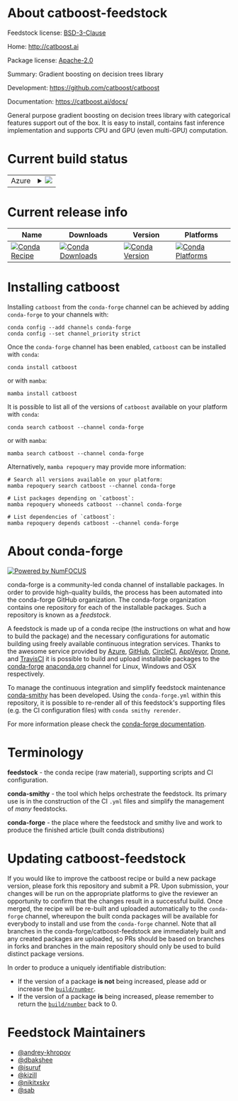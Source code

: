 About catboost-feedstock
========================

Feedstock license: [BSD-3-Clause](https://github.com/conda-forge/catboost-feedstock/blob/main/LICENSE.txt)

Home: http://catboost.ai

Package license: [Apache-2.0](https://github.com/catboost/catboost/blob/master/LICENSE)

Summary: Gradient boosting on decision trees library

Development: https://github.com/catboost/catboost

Documentation: https://catboost.ai/docs/

General purpose gradient boosting on decision trees library with categorical features support out of the box.
It is easy to install, contains fast inference implementation and supports CPU and GPU (even multi-GPU) computation.


Current build status
====================


<table>
    
  <tr>
    <td>Azure</td>
    <td>
      <details>
        <summary>
          <a href="https://dev.azure.com/conda-forge/feedstock-builds/_build/latest?definitionId=3796&branchName=main">
            <img src="https://dev.azure.com/conda-forge/feedstock-builds/_apis/build/status/catboost-feedstock?branchName=main">
          </a>
        </summary>
        <table>
          <thead><tr><th>Variant</th><th>Status</th></tr></thead>
          <tbody><tr>
              <td>linux_64_cuda_compilerNonecuda_compiler_versionNonecxx_compiler_version13numpy2.0python3.10.____cpython</td>
              <td>
                <a href="https://dev.azure.com/conda-forge/feedstock-builds/_build/latest?definitionId=3796&branchName=main">
                  <img src="https://dev.azure.com/conda-forge/feedstock-builds/_apis/build/status/catboost-feedstock?branchName=main&jobName=linux&configuration=linux%20linux_64_cuda_compilerNonecuda_compiler_versionNonecxx_compiler_version13numpy2.0python3.10.____cpython" alt="variant">
                </a>
              </td>
            </tr><tr>
              <td>linux_64_cuda_compilerNonecuda_compiler_versionNonecxx_compiler_version13numpy2.0python3.11.____cpython</td>
              <td>
                <a href="https://dev.azure.com/conda-forge/feedstock-builds/_build/latest?definitionId=3796&branchName=main">
                  <img src="https://dev.azure.com/conda-forge/feedstock-builds/_apis/build/status/catboost-feedstock?branchName=main&jobName=linux&configuration=linux%20linux_64_cuda_compilerNonecuda_compiler_versionNonecxx_compiler_version13numpy2.0python3.11.____cpython" alt="variant">
                </a>
              </td>
            </tr><tr>
              <td>linux_64_cuda_compilerNonecuda_compiler_versionNonecxx_compiler_version13numpy2.0python3.12.____cpython</td>
              <td>
                <a href="https://dev.azure.com/conda-forge/feedstock-builds/_build/latest?definitionId=3796&branchName=main">
                  <img src="https://dev.azure.com/conda-forge/feedstock-builds/_apis/build/status/catboost-feedstock?branchName=main&jobName=linux&configuration=linux%20linux_64_cuda_compilerNonecuda_compiler_versionNonecxx_compiler_version13numpy2.0python3.12.____cpython" alt="variant">
                </a>
              </td>
            </tr><tr>
              <td>linux_64_cuda_compilerNonecuda_compiler_versionNonecxx_compiler_version13numpy2.0python3.9.____cpython</td>
              <td>
                <a href="https://dev.azure.com/conda-forge/feedstock-builds/_build/latest?definitionId=3796&branchName=main">
                  <img src="https://dev.azure.com/conda-forge/feedstock-builds/_apis/build/status/catboost-feedstock?branchName=main&jobName=linux&configuration=linux%20linux_64_cuda_compilerNonecuda_compiler_versionNonecxx_compiler_version13numpy2.0python3.9.____cpython" alt="variant">
                </a>
              </td>
            </tr><tr>
              <td>linux_64_cuda_compilerNonecuda_compiler_versionNonecxx_compiler_version13numpy2python3.13.____cp313</td>
              <td>
                <a href="https://dev.azure.com/conda-forge/feedstock-builds/_build/latest?definitionId=3796&branchName=main">
                  <img src="https://dev.azure.com/conda-forge/feedstock-builds/_apis/build/status/catboost-feedstock?branchName=main&jobName=linux&configuration=linux%20linux_64_cuda_compilerNonecuda_compiler_versionNonecxx_compiler_version13numpy2python3.13.____cp313" alt="variant">
                </a>
              </td>
            </tr><tr>
              <td>linux_64_cuda_compilercuda-nvcccuda_compiler_version12.0cxx_compiler_version12numpy2.0python3.10.____cpython</td>
              <td>
                <a href="https://dev.azure.com/conda-forge/feedstock-builds/_build/latest?definitionId=3796&branchName=main">
                  <img src="https://dev.azure.com/conda-forge/feedstock-builds/_apis/build/status/catboost-feedstock?branchName=main&jobName=linux&configuration=linux%20linux_64_cuda_compilercuda-nvcccuda_compiler_version12.0cxx_compiler_version12numpy2.0python3.10.____cpython" alt="variant">
                </a>
              </td>
            </tr><tr>
              <td>linux_64_cuda_compilercuda-nvcccuda_compiler_version12.0cxx_compiler_version12numpy2.0python3.11.____cpython</td>
              <td>
                <a href="https://dev.azure.com/conda-forge/feedstock-builds/_build/latest?definitionId=3796&branchName=main">
                  <img src="https://dev.azure.com/conda-forge/feedstock-builds/_apis/build/status/catboost-feedstock?branchName=main&jobName=linux&configuration=linux%20linux_64_cuda_compilercuda-nvcccuda_compiler_version12.0cxx_compiler_version12numpy2.0python3.11.____cpython" alt="variant">
                </a>
              </td>
            </tr><tr>
              <td>linux_64_cuda_compilercuda-nvcccuda_compiler_version12.0cxx_compiler_version12numpy2.0python3.12.____cpython</td>
              <td>
                <a href="https://dev.azure.com/conda-forge/feedstock-builds/_build/latest?definitionId=3796&branchName=main">
                  <img src="https://dev.azure.com/conda-forge/feedstock-builds/_apis/build/status/catboost-feedstock?branchName=main&jobName=linux&configuration=linux%20linux_64_cuda_compilercuda-nvcccuda_compiler_version12.0cxx_compiler_version12numpy2.0python3.12.____cpython" alt="variant">
                </a>
              </td>
            </tr><tr>
              <td>linux_64_cuda_compilercuda-nvcccuda_compiler_version12.0cxx_compiler_version12numpy2.0python3.9.____cpython</td>
              <td>
                <a href="https://dev.azure.com/conda-forge/feedstock-builds/_build/latest?definitionId=3796&branchName=main">
                  <img src="https://dev.azure.com/conda-forge/feedstock-builds/_apis/build/status/catboost-feedstock?branchName=main&jobName=linux&configuration=linux%20linux_64_cuda_compilercuda-nvcccuda_compiler_version12.0cxx_compiler_version12numpy2.0python3.9.____cpython" alt="variant">
                </a>
              </td>
            </tr><tr>
              <td>linux_64_cuda_compilercuda-nvcccuda_compiler_version12.0cxx_compiler_version12numpy2python3.13.____cp313</td>
              <td>
                <a href="https://dev.azure.com/conda-forge/feedstock-builds/_build/latest?definitionId=3796&branchName=main">
                  <img src="https://dev.azure.com/conda-forge/feedstock-builds/_apis/build/status/catboost-feedstock?branchName=main&jobName=linux&configuration=linux%20linux_64_cuda_compilercuda-nvcccuda_compiler_version12.0cxx_compiler_version12numpy2python3.13.____cp313" alt="variant">
                </a>
              </td>
            </tr><tr>
              <td>linux_64_cuda_compilernvcccuda_compiler_version11.8cxx_compiler_version11numpy2.0python3.10.____cpython</td>
              <td>
                <a href="https://dev.azure.com/conda-forge/feedstock-builds/_build/latest?definitionId=3796&branchName=main">
                  <img src="https://dev.azure.com/conda-forge/feedstock-builds/_apis/build/status/catboost-feedstock?branchName=main&jobName=linux&configuration=linux%20linux_64_cuda_compilernvcccuda_compiler_version11.8cxx_compiler_version11numpy2.0python3.10.____cpython" alt="variant">
                </a>
              </td>
            </tr><tr>
              <td>linux_64_cuda_compilernvcccuda_compiler_version11.8cxx_compiler_version11numpy2.0python3.11.____cpython</td>
              <td>
                <a href="https://dev.azure.com/conda-forge/feedstock-builds/_build/latest?definitionId=3796&branchName=main">
                  <img src="https://dev.azure.com/conda-forge/feedstock-builds/_apis/build/status/catboost-feedstock?branchName=main&jobName=linux&configuration=linux%20linux_64_cuda_compilernvcccuda_compiler_version11.8cxx_compiler_version11numpy2.0python3.11.____cpython" alt="variant">
                </a>
              </td>
            </tr><tr>
              <td>linux_64_cuda_compilernvcccuda_compiler_version11.8cxx_compiler_version11numpy2.0python3.12.____cpython</td>
              <td>
                <a href="https://dev.azure.com/conda-forge/feedstock-builds/_build/latest?definitionId=3796&branchName=main">
                  <img src="https://dev.azure.com/conda-forge/feedstock-builds/_apis/build/status/catboost-feedstock?branchName=main&jobName=linux&configuration=linux%20linux_64_cuda_compilernvcccuda_compiler_version11.8cxx_compiler_version11numpy2.0python3.12.____cpython" alt="variant">
                </a>
              </td>
            </tr><tr>
              <td>linux_64_cuda_compilernvcccuda_compiler_version11.8cxx_compiler_version11numpy2.0python3.9.____cpython</td>
              <td>
                <a href="https://dev.azure.com/conda-forge/feedstock-builds/_build/latest?definitionId=3796&branchName=main">
                  <img src="https://dev.azure.com/conda-forge/feedstock-builds/_apis/build/status/catboost-feedstock?branchName=main&jobName=linux&configuration=linux%20linux_64_cuda_compilernvcccuda_compiler_version11.8cxx_compiler_version11numpy2.0python3.9.____cpython" alt="variant">
                </a>
              </td>
            </tr><tr>
              <td>linux_64_cuda_compilernvcccuda_compiler_version11.8cxx_compiler_version11numpy2python3.13.____cp313</td>
              <td>
                <a href="https://dev.azure.com/conda-forge/feedstock-builds/_build/latest?definitionId=3796&branchName=main">
                  <img src="https://dev.azure.com/conda-forge/feedstock-builds/_apis/build/status/catboost-feedstock?branchName=main&jobName=linux&configuration=linux%20linux_64_cuda_compilernvcccuda_compiler_version11.8cxx_compiler_version11numpy2python3.13.____cp313" alt="variant">
                </a>
              </td>
            </tr><tr>
              <td>linux_aarch64_cuda_compilerNonecuda_compiler_versionNonecxx_compiler_version13numpy2.0python3.10.____cpython</td>
              <td>
                <a href="https://dev.azure.com/conda-forge/feedstock-builds/_build/latest?definitionId=3796&branchName=main">
                  <img src="https://dev.azure.com/conda-forge/feedstock-builds/_apis/build/status/catboost-feedstock?branchName=main&jobName=linux&configuration=linux%20linux_aarch64_cuda_compilerNonecuda_compiler_versionNonecxx_compiler_version13numpy2.0python3.10.____cpython" alt="variant">
                </a>
              </td>
            </tr><tr>
              <td>linux_aarch64_cuda_compilerNonecuda_compiler_versionNonecxx_compiler_version13numpy2.0python3.11.____cpython</td>
              <td>
                <a href="https://dev.azure.com/conda-forge/feedstock-builds/_build/latest?definitionId=3796&branchName=main">
                  <img src="https://dev.azure.com/conda-forge/feedstock-builds/_apis/build/status/catboost-feedstock?branchName=main&jobName=linux&configuration=linux%20linux_aarch64_cuda_compilerNonecuda_compiler_versionNonecxx_compiler_version13numpy2.0python3.11.____cpython" alt="variant">
                </a>
              </td>
            </tr><tr>
              <td>linux_aarch64_cuda_compilerNonecuda_compiler_versionNonecxx_compiler_version13numpy2.0python3.12.____cpython</td>
              <td>
                <a href="https://dev.azure.com/conda-forge/feedstock-builds/_build/latest?definitionId=3796&branchName=main">
                  <img src="https://dev.azure.com/conda-forge/feedstock-builds/_apis/build/status/catboost-feedstock?branchName=main&jobName=linux&configuration=linux%20linux_aarch64_cuda_compilerNonecuda_compiler_versionNonecxx_compiler_version13numpy2.0python3.12.____cpython" alt="variant">
                </a>
              </td>
            </tr><tr>
              <td>linux_aarch64_cuda_compilerNonecuda_compiler_versionNonecxx_compiler_version13numpy2.0python3.9.____cpython</td>
              <td>
                <a href="https://dev.azure.com/conda-forge/feedstock-builds/_build/latest?definitionId=3796&branchName=main">
                  <img src="https://dev.azure.com/conda-forge/feedstock-builds/_apis/build/status/catboost-feedstock?branchName=main&jobName=linux&configuration=linux%20linux_aarch64_cuda_compilerNonecuda_compiler_versionNonecxx_compiler_version13numpy2.0python3.9.____cpython" alt="variant">
                </a>
              </td>
            </tr><tr>
              <td>linux_aarch64_cuda_compilerNonecuda_compiler_versionNonecxx_compiler_version13numpy2python3.13.____cp313</td>
              <td>
                <a href="https://dev.azure.com/conda-forge/feedstock-builds/_build/latest?definitionId=3796&branchName=main">
                  <img src="https://dev.azure.com/conda-forge/feedstock-builds/_apis/build/status/catboost-feedstock?branchName=main&jobName=linux&configuration=linux%20linux_aarch64_cuda_compilerNonecuda_compiler_versionNonecxx_compiler_version13numpy2python3.13.____cp313" alt="variant">
                </a>
              </td>
            </tr><tr>
              <td>linux_aarch64_cuda_compilercuda-nvcccuda_compiler_version12.0cxx_compiler_version12numpy2.0python3.10.____cpython</td>
              <td>
                <a href="https://dev.azure.com/conda-forge/feedstock-builds/_build/latest?definitionId=3796&branchName=main">
                  <img src="https://dev.azure.com/conda-forge/feedstock-builds/_apis/build/status/catboost-feedstock?branchName=main&jobName=linux&configuration=linux%20linux_aarch64_cuda_compilercuda-nvcccuda_compiler_version12.0cxx_compiler_version12numpy2.0python3.10.____cpython" alt="variant">
                </a>
              </td>
            </tr><tr>
              <td>linux_aarch64_cuda_compilercuda-nvcccuda_compiler_version12.0cxx_compiler_version12numpy2.0python3.11.____cpython</td>
              <td>
                <a href="https://dev.azure.com/conda-forge/feedstock-builds/_build/latest?definitionId=3796&branchName=main">
                  <img src="https://dev.azure.com/conda-forge/feedstock-builds/_apis/build/status/catboost-feedstock?branchName=main&jobName=linux&configuration=linux%20linux_aarch64_cuda_compilercuda-nvcccuda_compiler_version12.0cxx_compiler_version12numpy2.0python3.11.____cpython" alt="variant">
                </a>
              </td>
            </tr><tr>
              <td>linux_aarch64_cuda_compilercuda-nvcccuda_compiler_version12.0cxx_compiler_version12numpy2.0python3.12.____cpython</td>
              <td>
                <a href="https://dev.azure.com/conda-forge/feedstock-builds/_build/latest?definitionId=3796&branchName=main">
                  <img src="https://dev.azure.com/conda-forge/feedstock-builds/_apis/build/status/catboost-feedstock?branchName=main&jobName=linux&configuration=linux%20linux_aarch64_cuda_compilercuda-nvcccuda_compiler_version12.0cxx_compiler_version12numpy2.0python3.12.____cpython" alt="variant">
                </a>
              </td>
            </tr><tr>
              <td>linux_aarch64_cuda_compilercuda-nvcccuda_compiler_version12.0cxx_compiler_version12numpy2.0python3.9.____cpython</td>
              <td>
                <a href="https://dev.azure.com/conda-forge/feedstock-builds/_build/latest?definitionId=3796&branchName=main">
                  <img src="https://dev.azure.com/conda-forge/feedstock-builds/_apis/build/status/catboost-feedstock?branchName=main&jobName=linux&configuration=linux%20linux_aarch64_cuda_compilercuda-nvcccuda_compiler_version12.0cxx_compiler_version12numpy2.0python3.9.____cpython" alt="variant">
                </a>
              </td>
            </tr><tr>
              <td>linux_aarch64_cuda_compilercuda-nvcccuda_compiler_version12.0cxx_compiler_version12numpy2python3.13.____cp313</td>
              <td>
                <a href="https://dev.azure.com/conda-forge/feedstock-builds/_build/latest?definitionId=3796&branchName=main">
                  <img src="https://dev.azure.com/conda-forge/feedstock-builds/_apis/build/status/catboost-feedstock?branchName=main&jobName=linux&configuration=linux%20linux_aarch64_cuda_compilercuda-nvcccuda_compiler_version12.0cxx_compiler_version12numpy2python3.13.____cp313" alt="variant">
                </a>
              </td>
            </tr><tr>
              <td>linux_aarch64_cuda_compilernvcccuda_compiler_version11.8cxx_compiler_version11numpy2.0python3.10.____cpython</td>
              <td>
                <a href="https://dev.azure.com/conda-forge/feedstock-builds/_build/latest?definitionId=3796&branchName=main">
                  <img src="https://dev.azure.com/conda-forge/feedstock-builds/_apis/build/status/catboost-feedstock?branchName=main&jobName=linux&configuration=linux%20linux_aarch64_cuda_compilernvcccuda_compiler_version11.8cxx_compiler_version11numpy2.0python3.10.____cpython" alt="variant">
                </a>
              </td>
            </tr><tr>
              <td>linux_aarch64_cuda_compilernvcccuda_compiler_version11.8cxx_compiler_version11numpy2.0python3.11.____cpython</td>
              <td>
                <a href="https://dev.azure.com/conda-forge/feedstock-builds/_build/latest?definitionId=3796&branchName=main">
                  <img src="https://dev.azure.com/conda-forge/feedstock-builds/_apis/build/status/catboost-feedstock?branchName=main&jobName=linux&configuration=linux%20linux_aarch64_cuda_compilernvcccuda_compiler_version11.8cxx_compiler_version11numpy2.0python3.11.____cpython" alt="variant">
                </a>
              </td>
            </tr><tr>
              <td>linux_aarch64_cuda_compilernvcccuda_compiler_version11.8cxx_compiler_version11numpy2.0python3.12.____cpython</td>
              <td>
                <a href="https://dev.azure.com/conda-forge/feedstock-builds/_build/latest?definitionId=3796&branchName=main">
                  <img src="https://dev.azure.com/conda-forge/feedstock-builds/_apis/build/status/catboost-feedstock?branchName=main&jobName=linux&configuration=linux%20linux_aarch64_cuda_compilernvcccuda_compiler_version11.8cxx_compiler_version11numpy2.0python3.12.____cpython" alt="variant">
                </a>
              </td>
            </tr><tr>
              <td>linux_aarch64_cuda_compilernvcccuda_compiler_version11.8cxx_compiler_version11numpy2.0python3.9.____cpython</td>
              <td>
                <a href="https://dev.azure.com/conda-forge/feedstock-builds/_build/latest?definitionId=3796&branchName=main">
                  <img src="https://dev.azure.com/conda-forge/feedstock-builds/_apis/build/status/catboost-feedstock?branchName=main&jobName=linux&configuration=linux%20linux_aarch64_cuda_compilernvcccuda_compiler_version11.8cxx_compiler_version11numpy2.0python3.9.____cpython" alt="variant">
                </a>
              </td>
            </tr><tr>
              <td>linux_aarch64_cuda_compilernvcccuda_compiler_version11.8cxx_compiler_version11numpy2python3.13.____cp313</td>
              <td>
                <a href="https://dev.azure.com/conda-forge/feedstock-builds/_build/latest?definitionId=3796&branchName=main">
                  <img src="https://dev.azure.com/conda-forge/feedstock-builds/_apis/build/status/catboost-feedstock?branchName=main&jobName=linux&configuration=linux%20linux_aarch64_cuda_compilernvcccuda_compiler_version11.8cxx_compiler_version11numpy2python3.13.____cp313" alt="variant">
                </a>
              </td>
            </tr><tr>
              <td>osx_64_numpy2.0python3.10.____cpython</td>
              <td>
                <a href="https://dev.azure.com/conda-forge/feedstock-builds/_build/latest?definitionId=3796&branchName=main">
                  <img src="https://dev.azure.com/conda-forge/feedstock-builds/_apis/build/status/catboost-feedstock?branchName=main&jobName=osx&configuration=osx%20osx_64_numpy2.0python3.10.____cpython" alt="variant">
                </a>
              </td>
            </tr><tr>
              <td>osx_64_numpy2.0python3.11.____cpython</td>
              <td>
                <a href="https://dev.azure.com/conda-forge/feedstock-builds/_build/latest?definitionId=3796&branchName=main">
                  <img src="https://dev.azure.com/conda-forge/feedstock-builds/_apis/build/status/catboost-feedstock?branchName=main&jobName=osx&configuration=osx%20osx_64_numpy2.0python3.11.____cpython" alt="variant">
                </a>
              </td>
            </tr><tr>
              <td>osx_64_numpy2.0python3.12.____cpython</td>
              <td>
                <a href="https://dev.azure.com/conda-forge/feedstock-builds/_build/latest?definitionId=3796&branchName=main">
                  <img src="https://dev.azure.com/conda-forge/feedstock-builds/_apis/build/status/catboost-feedstock?branchName=main&jobName=osx&configuration=osx%20osx_64_numpy2.0python3.12.____cpython" alt="variant">
                </a>
              </td>
            </tr><tr>
              <td>osx_64_numpy2.0python3.9.____cpython</td>
              <td>
                <a href="https://dev.azure.com/conda-forge/feedstock-builds/_build/latest?definitionId=3796&branchName=main">
                  <img src="https://dev.azure.com/conda-forge/feedstock-builds/_apis/build/status/catboost-feedstock?branchName=main&jobName=osx&configuration=osx%20osx_64_numpy2.0python3.9.____cpython" alt="variant">
                </a>
              </td>
            </tr><tr>
              <td>osx_64_numpy2python3.13.____cp313</td>
              <td>
                <a href="https://dev.azure.com/conda-forge/feedstock-builds/_build/latest?definitionId=3796&branchName=main">
                  <img src="https://dev.azure.com/conda-forge/feedstock-builds/_apis/build/status/catboost-feedstock?branchName=main&jobName=osx&configuration=osx%20osx_64_numpy2python3.13.____cp313" alt="variant">
                </a>
              </td>
            </tr><tr>
              <td>osx_arm64_numpy2.0python3.10.____cpython</td>
              <td>
                <a href="https://dev.azure.com/conda-forge/feedstock-builds/_build/latest?definitionId=3796&branchName=main">
                  <img src="https://dev.azure.com/conda-forge/feedstock-builds/_apis/build/status/catboost-feedstock?branchName=main&jobName=osx&configuration=osx%20osx_arm64_numpy2.0python3.10.____cpython" alt="variant">
                </a>
              </td>
            </tr><tr>
              <td>osx_arm64_numpy2.0python3.11.____cpython</td>
              <td>
                <a href="https://dev.azure.com/conda-forge/feedstock-builds/_build/latest?definitionId=3796&branchName=main">
                  <img src="https://dev.azure.com/conda-forge/feedstock-builds/_apis/build/status/catboost-feedstock?branchName=main&jobName=osx&configuration=osx%20osx_arm64_numpy2.0python3.11.____cpython" alt="variant">
                </a>
              </td>
            </tr><tr>
              <td>osx_arm64_numpy2.0python3.12.____cpython</td>
              <td>
                <a href="https://dev.azure.com/conda-forge/feedstock-builds/_build/latest?definitionId=3796&branchName=main">
                  <img src="https://dev.azure.com/conda-forge/feedstock-builds/_apis/build/status/catboost-feedstock?branchName=main&jobName=osx&configuration=osx%20osx_arm64_numpy2.0python3.12.____cpython" alt="variant">
                </a>
              </td>
            </tr><tr>
              <td>osx_arm64_numpy2.0python3.9.____cpython</td>
              <td>
                <a href="https://dev.azure.com/conda-forge/feedstock-builds/_build/latest?definitionId=3796&branchName=main">
                  <img src="https://dev.azure.com/conda-forge/feedstock-builds/_apis/build/status/catboost-feedstock?branchName=main&jobName=osx&configuration=osx%20osx_arm64_numpy2.0python3.9.____cpython" alt="variant">
                </a>
              </td>
            </tr><tr>
              <td>osx_arm64_numpy2python3.13.____cp313</td>
              <td>
                <a href="https://dev.azure.com/conda-forge/feedstock-builds/_build/latest?definitionId=3796&branchName=main">
                  <img src="https://dev.azure.com/conda-forge/feedstock-builds/_apis/build/status/catboost-feedstock?branchName=main&jobName=osx&configuration=osx%20osx_arm64_numpy2python3.13.____cp313" alt="variant">
                </a>
              </td>
            </tr><tr>
              <td>win_64_cuda_compilerNonecuda_compiler_versionNonenumpy2.0python3.10.____cpython</td>
              <td>
                <a href="https://dev.azure.com/conda-forge/feedstock-builds/_build/latest?definitionId=3796&branchName=main">
                  <img src="https://dev.azure.com/conda-forge/feedstock-builds/_apis/build/status/catboost-feedstock?branchName=main&jobName=win&configuration=win%20win_64_cuda_compilerNonecuda_compiler_versionNonenumpy2.0python3.10.____cpython" alt="variant">
                </a>
              </td>
            </tr><tr>
              <td>win_64_cuda_compilerNonecuda_compiler_versionNonenumpy2.0python3.11.____cpython</td>
              <td>
                <a href="https://dev.azure.com/conda-forge/feedstock-builds/_build/latest?definitionId=3796&branchName=main">
                  <img src="https://dev.azure.com/conda-forge/feedstock-builds/_apis/build/status/catboost-feedstock?branchName=main&jobName=win&configuration=win%20win_64_cuda_compilerNonecuda_compiler_versionNonenumpy2.0python3.11.____cpython" alt="variant">
                </a>
              </td>
            </tr><tr>
              <td>win_64_cuda_compilerNonecuda_compiler_versionNonenumpy2.0python3.12.____cpython</td>
              <td>
                <a href="https://dev.azure.com/conda-forge/feedstock-builds/_build/latest?definitionId=3796&branchName=main">
                  <img src="https://dev.azure.com/conda-forge/feedstock-builds/_apis/build/status/catboost-feedstock?branchName=main&jobName=win&configuration=win%20win_64_cuda_compilerNonecuda_compiler_versionNonenumpy2.0python3.12.____cpython" alt="variant">
                </a>
              </td>
            </tr><tr>
              <td>win_64_cuda_compilerNonecuda_compiler_versionNonenumpy2.0python3.9.____cpython</td>
              <td>
                <a href="https://dev.azure.com/conda-forge/feedstock-builds/_build/latest?definitionId=3796&branchName=main">
                  <img src="https://dev.azure.com/conda-forge/feedstock-builds/_apis/build/status/catboost-feedstock?branchName=main&jobName=win&configuration=win%20win_64_cuda_compilerNonecuda_compiler_versionNonenumpy2.0python3.9.____cpython" alt="variant">
                </a>
              </td>
            </tr><tr>
              <td>win_64_cuda_compilerNonecuda_compiler_versionNonenumpy2python3.13.____cp313</td>
              <td>
                <a href="https://dev.azure.com/conda-forge/feedstock-builds/_build/latest?definitionId=3796&branchName=main">
                  <img src="https://dev.azure.com/conda-forge/feedstock-builds/_apis/build/status/catboost-feedstock?branchName=main&jobName=win&configuration=win%20win_64_cuda_compilerNonecuda_compiler_versionNonenumpy2python3.13.____cp313" alt="variant">
                </a>
              </td>
            </tr>
          </tbody>
        </table>
      </details>
    </td>
  </tr>
</table>

Current release info
====================

| Name | Downloads | Version | Platforms |
| --- | --- | --- | --- |
| [![Conda Recipe](https://img.shields.io/badge/recipe-catboost-green.svg)](https://anaconda.org/conda-forge/catboost) | [![Conda Downloads](https://img.shields.io/conda/dn/conda-forge/catboost.svg)](https://anaconda.org/conda-forge/catboost) | [![Conda Version](https://img.shields.io/conda/vn/conda-forge/catboost.svg)](https://anaconda.org/conda-forge/catboost) | [![Conda Platforms](https://img.shields.io/conda/pn/conda-forge/catboost.svg)](https://anaconda.org/conda-forge/catboost) |

Installing catboost
===================

Installing `catboost` from the `conda-forge` channel can be achieved by adding `conda-forge` to your channels with:

```
conda config --add channels conda-forge
conda config --set channel_priority strict
```

Once the `conda-forge` channel has been enabled, `catboost` can be installed with `conda`:

```
conda install catboost
```

or with `mamba`:

```
mamba install catboost
```

It is possible to list all of the versions of `catboost` available on your platform with `conda`:

```
conda search catboost --channel conda-forge
```

or with `mamba`:

```
mamba search catboost --channel conda-forge
```

Alternatively, `mamba repoquery` may provide more information:

```
# Search all versions available on your platform:
mamba repoquery search catboost --channel conda-forge

# List packages depending on `catboost`:
mamba repoquery whoneeds catboost --channel conda-forge

# List dependencies of `catboost`:
mamba repoquery depends catboost --channel conda-forge
```


About conda-forge
=================

[![Powered by
NumFOCUS](https://img.shields.io/badge/powered%20by-NumFOCUS-orange.svg?style=flat&colorA=E1523D&colorB=007D8A)](https://numfocus.org)

conda-forge is a community-led conda channel of installable packages.
In order to provide high-quality builds, the process has been automated into the
conda-forge GitHub organization. The conda-forge organization contains one repository
for each of the installable packages. Such a repository is known as a *feedstock*.

A feedstock is made up of a conda recipe (the instructions on what and how to build
the package) and the necessary configurations for automatic building using freely
available continuous integration services. Thanks to the awesome service provided by
[Azure](https://azure.microsoft.com/en-us/services/devops/), [GitHub](https://github.com/),
[CircleCI](https://circleci.com/), [AppVeyor](https://www.appveyor.com/),
[Drone](https://cloud.drone.io/welcome), and [TravisCI](https://travis-ci.com/)
it is possible to build and upload installable packages to the
[conda-forge](https://anaconda.org/conda-forge) [anaconda.org](https://anaconda.org/)
channel for Linux, Windows and OSX respectively.

To manage the continuous integration and simplify feedstock maintenance
[conda-smithy](https://github.com/conda-forge/conda-smithy) has been developed.
Using the ``conda-forge.yml`` within this repository, it is possible to re-render all of
this feedstock's supporting files (e.g. the CI configuration files) with ``conda smithy rerender``.

For more information please check the [conda-forge documentation](https://conda-forge.org/docs/).

Terminology
===========

**feedstock** - the conda recipe (raw material), supporting scripts and CI configuration.

**conda-smithy** - the tool which helps orchestrate the feedstock.
                   Its primary use is in the construction of the CI ``.yml`` files
                   and simplify the management of *many* feedstocks.

**conda-forge** - the place where the feedstock and smithy live and work to
                  produce the finished article (built conda distributions)


Updating catboost-feedstock
===========================

If you would like to improve the catboost recipe or build a new
package version, please fork this repository and submit a PR. Upon submission,
your changes will be run on the appropriate platforms to give the reviewer an
opportunity to confirm that the changes result in a successful build. Once
merged, the recipe will be re-built and uploaded automatically to the
`conda-forge` channel, whereupon the built conda packages will be available for
everybody to install and use from the `conda-forge` channel.
Note that all branches in the conda-forge/catboost-feedstock are
immediately built and any created packages are uploaded, so PRs should be based
on branches in forks and branches in the main repository should only be used to
build distinct package versions.

In order to produce a uniquely identifiable distribution:
 * If the version of a package **is not** being increased, please add or increase
   the [``build/number``](https://docs.conda.io/projects/conda-build/en/latest/resources/define-metadata.html#build-number-and-string).
 * If the version of a package **is** being increased, please remember to return
   the [``build/number``](https://docs.conda.io/projects/conda-build/en/latest/resources/define-metadata.html#build-number-and-string)
   back to 0.

Feedstock Maintainers
=====================

* [@andrey-khropov](https://github.com/andrey-khropov/)
* [@dbakshee](https://github.com/dbakshee/)
* [@isuruf](https://github.com/isuruf/)
* [@kizill](https://github.com/kizill/)
* [@nikitxskv](https://github.com/nikitxskv/)
* [@sab](https://github.com/sab/)


<!-- dummy commit to enable rerendering -->

